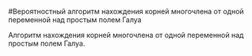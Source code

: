 #Вероятностный алгоритм нахождения корней многочлена от одной переменной над простым полем Галуа 

Алгоритм нахождения корней многочлена от одной переменной над простым полем Галуа.
